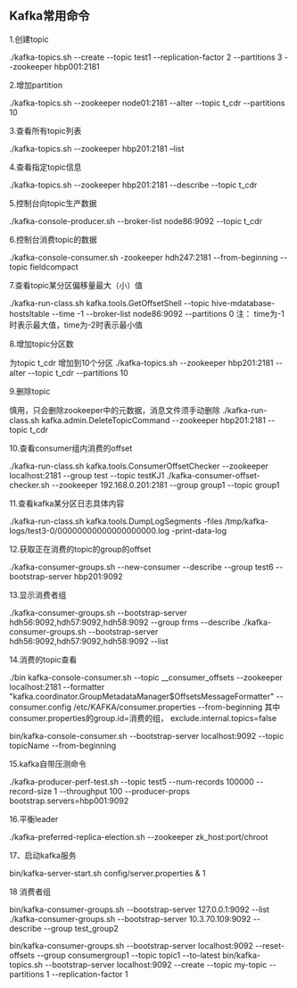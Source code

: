 
## Kafka常用命令
1.创建topic

./kafka-topics.sh --create --topic test1 --replication-factor 2 --partitions 3 --zookeeper hbp001:2181

2.增加partition

./kafka-topics.sh --zookeeper node01:2181 --alter --topic t_cdr --partitions 10

3.查看所有topic列表

./kafka-topics.sh --zookeeper hbp201:2181 –list

4.查看指定topic信息

./kafka-topics.sh --zookeeper hbp201:2181 --describe --topic t_cdr

5.控制台向topic生产数据

./kafka-console-producer.sh --broker-list node86:9092 --topic t_cdr

6.控制台消费topic的数据

./kafka-console-consumer.sh -zookeeper hdh247:2181 --from-beginning --topic fieldcompact

7.查看topic某分区偏移量最大（小）值

./kafka-run-class.sh kafka.tools.GetOffsetShell --topic hive-mdatabase-hostsltable --time -1 --broker-list node86:9092 --partitions 0
注： time为-1时表示最大值，time为-2时表示最小值

8.增加topic分区数

为topic t_cdr 增加到10个分区
./kafka-topics.sh --zookeeper hbp201:2181 --alter --topic t_cdr --partitions 10

9.删除topic

慎用，只会删除zookeeper中的元数据，消息文件须手动删除
./kafka-run-class.sh kafka.admin.DeleteTopicCommand --zookeeper hbp201:2181 --topic t_cdr

10.查看consumer组内消费的offset

./kafka-run-class.sh kafka.tools.ConsumerOffsetChecker --zookeeper localhost:2181 --group test --topic testKJ1
 ./kafka-consumer-offset-checker.sh --zookeeper 192.168.0.201:2181 --group group1 --topic group1

11.查看kafka某分区日志具体内容

./kafka-run-class.sh kafka.tools.DumpLogSegments -files /tmp/kafka-logs/test3-0/00000000000000000000.log  -print-data-log  

12.获取正在消费的topic的group的offset

./kafka-consumer-groups.sh --new-consumer --describe --group test6 --bootstrap-server hbp201:9092

13.显示消费者组

./kafka-consumer-groups.sh --bootstrap-server hdh56:9092,hdh57:9092,hdh58:9092  --group frms --describe
./kafka-consumer-groups.sh --bootstrap-server hdh56:9092,hdh57:9092,hdh58:9092 --list

14.消费的topic查看

./bin kafka-console-consumer.sh --topic __consumer_offsets --zookeeper localhost:2181 --formatter "kafka.coordinator.GroupMetadataManager\$OffsetsMessageFormatter" --consumer.config /etc/KAFKA/consumer.properties --from-beginning
其中consumer.properties的group.id=消费的组，
exclude.internal.topics=false

bin/kafka-console-consumer.sh --bootstrap-server localhost:9092 --topic topicName --from-beginning


15.kafka自带压测命令

./kafka-producer-perf-test.sh --topic test5 --num-records 100000 --record-size 1 --throughput 100  --producer-props bootstrap.servers=hbp001:9092

16.平衡leader

./kafka-preferred-replica-election.sh --zookeeper zk_host:port/chroot

17、启动kafka服务

bin/kafka-server-start.sh config/server.properties &
1

18 消费者组

bin/kafka-consumer-groups.sh --bootstrap-server 127.0.0.1:9092 --list
./kafka-consumer-groups.sh --bootstrap-server 10.3.70.109:9092 --describe --group test_group2



bin/kafka-consumer-groups.sh --bootstrap-server localhost:9092 --reset-offsets --group consumergroup1 --topic topic1 --to-latest
bin/kafka-topics.sh --bootstrap-server localhost:9092 --create --topic my-topic --partitions 1 --replication-factor 1 

